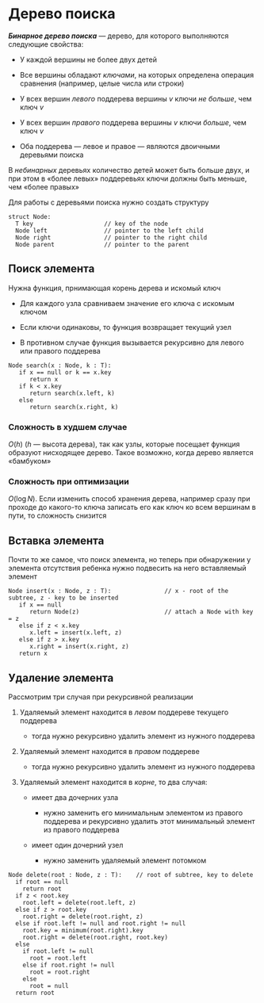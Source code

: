 # Дерево поиска

***Бинарное дерево поиска*** — дерево, для которого выполняются
следующие свойства:

-   У каждой вершины не более двух детей

-   Все вершины обладают *ключами*, на которых определена операция
    сравнения (например, целые числа или строки)

-   У всех вершин *левого* поддерева вершины $v$ ключи *не больше*, чем
    ключ $v$

-   У всех вершин *правого* поддерева вершины $v$ ключи *больше*, чем
    ключ $v$

-   Оба поддерева — левое и правое — являются двоичными деревьями
    поиска

В *небинарных* деревьях количество детей может быть
больше двух, и при этом в «более левых» поддеревьях ключи должны быть
меньше, чем «более правых»

Для работы с деревьями поиска нужно создать структуру

    struct Node:
      T key                    // key of the node
      Node left                // pointer to the left child
      Node right               // pointer to the right child
      Node parent              // pointer to the parent

## Поиск элемента

Нужна функция, прнимающая корень дерева и искомый ключ

-   Для каждого узла сравниваем значение его ключа с искомым ключом

-   Если ключи одинаковы, то функция возвращает текущий узел

-   В противном случае функция вызывается рекурсивно для левого или
    правого поддерева

<!-- -->

    Node search(x : Node, k : T):
       if x == null or k == x.key
          return x
       if k < x.key
          return search(x.left, k)
       else
          return search(x.right, k)

### Сложность в худшем случае 
$O(h)$ ($h$ — высота дерева), так
как узлы, которые посещает функция образуют нисходящее дерево. Такое
возможно, когда дерево является «бамбуком»

### Сложность при оптимизации
$O(\log N)$. Если изменить способ
хранения дерева, например сразу при проходе до какого-то ключа записать
его как ключ ко всем вершинам в пути, то сложность снизится

## Вставка элемента

Почти то же самое, что поиск элемента, но теперь при обнаружении у
элемента отсутствия ребенка нужно подвесить на него вставляемый элемент

    Node insert(x : Node, z : T):               // x - root of the subtree, z - key to be inserted
       if x == null 
          return Node(z)                        // attach a Node with key = z
       else if z < x.key
          x.left = insert(x.left, z)
       else if z > x.key
          x.right = insert(x.right, z)
       return x

## Удаление элемента

Рассмотрим три случая при рекурсивной реализации

1.  Удаляемый элемент находится в *левом* поддереве текущего поддерева

    -   тогда нужно рекурсивно удалить элемент из нужного поддерева

2.  Удаляемый элемент находится в *правом* поддереве

    -   тогда нужно рекурсивно удалить элемент из нужного поддерева

3.  Удаляемый элемент находится в *корне*, то два случая:

    -   имеет два дочерних узла

        -   нужно заменить его минимальным элементом из правого
            поддерева и рекурсивно удалить этот минимальный элемент из
            правого поддерева

    -   имеет один дочерний узел

        -   нужно заменить удаляемый элемент потомком

<!-- -->

    Node delete(root : Node, z : T):    // root of subtree, key to delete
      if root == null
        return root
      if z < root.key
        root.left = delete(root.left, z)
      else if z > root.key
        root.right = delete(root.right, z)
      else if root.left != null and root.right != null
        root.key = minimum(root.right).key
        root.right = delete(root.right, root.key)
      else
        if root.left != null
          root = root.left
        else if root.right != null
          root = root.right
        else
          root = null
      return root